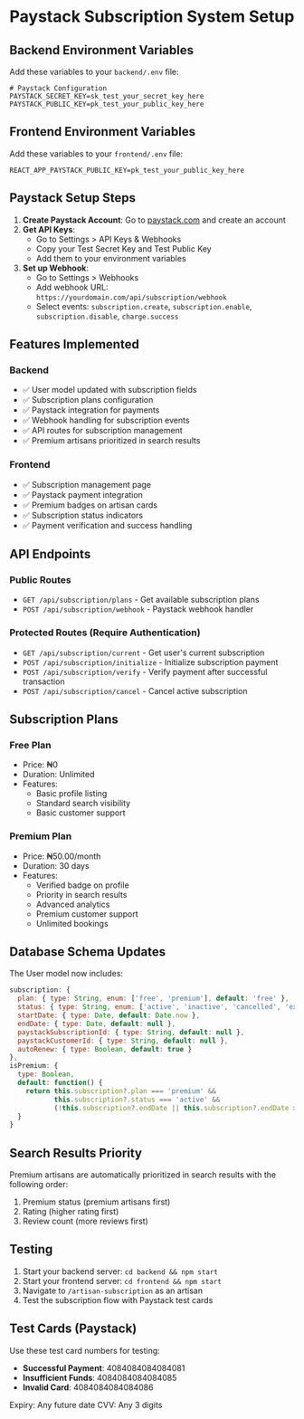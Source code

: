 # Paystack Subscription System Setup

## Backend Environment Variables

Add these variables to your `backend/.env` file:

```env
# Paystack Configuration
PAYSTACK_SECRET_KEY=sk_test_your_secret_key_here
PAYSTACK_PUBLIC_KEY=pk_test_your_public_key_here
```

## Frontend Environment Variables

Add these variables to your `frontend/.env` file:

```env
REACT_APP_PAYSTACK_PUBLIC_KEY=pk_test_your_public_key_here
```

## Paystack Setup Steps

1. **Create Paystack Account**: Go to [paystack.com](https://paystack.com) and create an account
2. **Get API Keys**: 
   - Go to Settings > API Keys & Webhooks
   - Copy your Test Secret Key and Test Public Key
   - Add them to your environment variables
3. **Set up Webhook**: 
   - Go to Settings > Webhooks
   - Add webhook URL: `https://yourdomain.com/api/subscription/webhook`
   - Select events: `subscription.create`, `subscription.enable`, `subscription.disable`, `charge.success`

## Features Implemented

### Backend
- ✅ User model updated with subscription fields
- ✅ Subscription plans configuration
- ✅ Paystack integration for payments
- ✅ Webhook handling for subscription events
- ✅ API routes for subscription management
- ✅ Premium artisans prioritized in search results

### Frontend
- ✅ Subscription management page
- ✅ Paystack payment integration
- ✅ Premium badges on artisan cards
- ✅ Subscription status indicators
- ✅ Payment verification and success handling

## API Endpoints

### Public Routes
- `GET /api/subscription/plans` - Get available subscription plans
- `POST /api/subscription/webhook` - Paystack webhook handler

### Protected Routes (Require Authentication)
- `GET /api/subscription/current` - Get user's current subscription
- `POST /api/subscription/initialize` - Initialize subscription payment
- `POST /api/subscription/verify` - Verify payment after successful transaction
- `POST /api/subscription/cancel` - Cancel active subscription

## Subscription Plans

### Free Plan
- Price: ₦0
- Duration: Unlimited
- Features:
  - Basic profile listing
  - Standard search visibility
  - Basic customer support

### Premium Plan
- Price: ₦50.00/month
- Duration: 30 days
- Features:
  - Verified badge on profile
  - Priority in search results
  - Advanced analytics
  - Premium customer support
  - Unlimited bookings

## Database Schema Updates

The User model now includes:

```javascript
subscription: {
  plan: { type: String, enum: ['free', 'premium'], default: 'free' },
  status: { type: String, enum: ['active', 'inactive', 'cancelled', 'expired'], default: 'active' },
  startDate: { type: Date, default: Date.now },
  endDate: { type: Date, default: null },
  paystackSubscriptionId: { type: String, default: null },
  paystackCustomerId: { type: String, default: null },
  autoRenew: { type: Boolean, default: true }
},
isPremium: { 
  type: Boolean, 
  default: function() {
    return this.subscription?.plan === 'premium' && 
           this.subscription?.status === 'active' && 
           (!this.subscription?.endDate || this.subscription?.endDate > new Date());
  }
}
```

## Search Results Priority

Premium artisans are automatically prioritized in search results with the following order:
1. Premium status (premium artisans first)
2. Rating (higher rating first)
3. Review count (more reviews first)

## Testing

1. Start your backend server: `cd backend && npm start`
2. Start your frontend server: `cd frontend && npm start`
3. Navigate to `/artisan-subscription` as an artisan
4. Test the subscription flow with Paystack test cards

## Test Cards (Paystack)

Use these test card numbers for testing:
- **Successful Payment**: 4084084084084081
- **Insufficient Funds**: 4084084084084085
- **Invalid Card**: 4084084084084086

Expiry: Any future date
CVV: Any 3 digits
